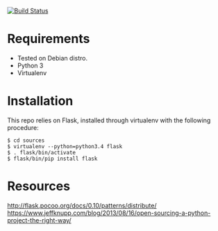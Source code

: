 [![Build Status](https://travis-ci.org/MatthieuMichon/sensors_rest_api.svg?branch=master)](https://travis-ci.org/MatthieuMichon/sensors_rest_api)

# Requirements

* Tested on Debian distro.
* Python 3
* Virtualenv

# Installation

This repo relies on Flask, installed through virtualenv with the following procedure:
```
$ cd sources
$ virtualenv --python=python3.4 flask
$ . flask/bin/activate
$ flask/bin/pip install flask
```

# Resources
http://flask.pocoo.org/docs/0.10/patterns/distribute/
https://www.jeffknupp.com/blog/2013/08/16/open-sourcing-a-python-project-the-right-way/
